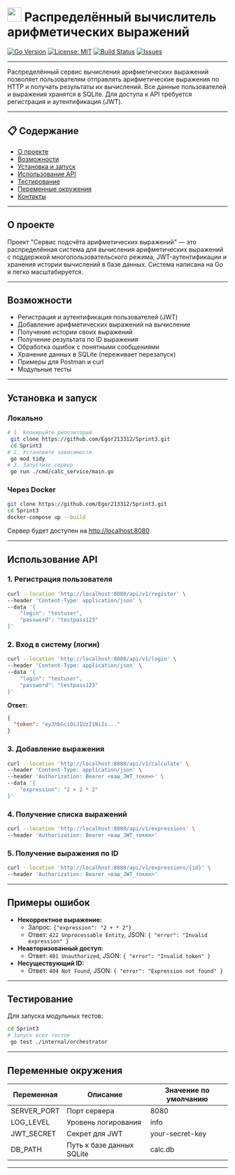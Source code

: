 # <img src="https://img.icons8.com/ios-filled/50/000000/calculator.png" width="32"/> Распределённый вычислитель арифметических выражений

[![Go Version](https://img.shields.io/badge/Go-1.21%2B-blue)](https://golang.org/doc/go1.21)
[![License: MIT](https://img.shields.io/badge/License-MIT-green.svg)](LICENSE)
[![Build Status](https://img.shields.io/badge/build-passing-brightgreen)](#)
[![Issues](https://img.shields.io/github/issues/Egor213312/Sprint3)](https://github.com/Egor213312/Sprint3/issues)

---

Распределённый сервис вычисления арифметических выражений позволяет пользователям отправлять арифметические выражения по HTTP и получать результаты их вычислений. Все данные пользователей и выражения хранятся в SQLite. Для доступа к API требуется регистрация и аутентификация (JWT).

---

## 📋 Содержание
- [О проекте](#о-проекте)
- [Возможности](#возможности)
- [Установка и запуск](#установка-и-запуск)
- [Использование API](#использование-api)
- [Тестирование](#тестирование)
- [Переменные окружения](#переменные-окружения)
- [Контакты](#контакты)

---

## О проекте

Проект "Сервис подсчёта арифметических выражений" — это распределённая система для вычисления арифметических выражений с поддержкой многопользовательского режима, JWT-аутентификации и хранения истории вычислений в базе данных. Система написана на Go и легко масштабируется.

---

## Возможности
- Регистрация и аутентификация пользователей (JWT)
- Добавление арифметических выражений на вычисление
- Получение истории своих выражений
- Получение результата по ID выражения
- Обработка ошибок с понятными сообщениями
- Хранение данных в SQLite (переживает перезапуск)
- Примеры для Postman и curl
- Модульные тесты

---

## Установка и запуск

### Локально
```bash
# 1. Клонируйте репозиторий
 git clone https://github.com/Egor213312/Sprint3.git
 cd Sprint3
# 2. Установите зависимости
 go mod tidy
# 3. Запустите сервер
 go run ./cmd/calc_service/main.go
```

### Через Docker
```bash
git clone https://github.com/Egor213312/Sprint3.git
cd Sprint3
docker-compose up --build
```

Сервер будет доступен на [http://localhost:8080](http://localhost:8080)

---

## Использование API

### 1. Регистрация пользователя
```bash
curl --location 'http://localhost:8080/api/v1/register' \
--header 'Content-Type: application/json' \
--data '{
    "login": "testuser",
    "password": "testpass123"
}'
```

### 2. Вход в систему (логин)
```bash
curl --location 'http://localhost:8080/api/v1/login' \
--header 'Content-Type: application/json' \
--data '{
    "login": "testuser",
    "password": "testpass123"
}'
```
**Ответ:**
```json
{
  "token": "eyJhbGciOiJIUzI1NiIs..."
}
```

### 3. Добавление выражения
```bash
curl --location 'http://localhost:8080/api/v1/calculate' \
--header 'Content-Type: application/json' \
--header 'Authorization: Bearer <ваш_JWT_токен>' \
--data '{
    "expression": "2 + 2 * 2"
}'
```

### 4. Получение списка выражений
```bash
curl --location 'http://localhost:8080/api/v1/expressions' \
--header 'Authorization: Bearer <ваш_JWT_токен>'
```

### 5. Получение выражения по ID
```bash
curl --location 'http://localhost:8080/api/v1/expressions/{id}' \
--header 'Authorization: Bearer <ваш_JWT_токен>'
```

---

## Примеры ошибок

- **Некорректное выражение:**
  - Запрос: `{"expression": "2 + * 2"}`
  - Ответ: `422 Unprocessable Entity`, JSON: `{ "error": "Invalid expression" }`
- **Неавторизованный доступ:**
  - Ответ: `401 Unauthorized`, JSON: `{ "error": "Invalid token" }`
- **Несуществующий ID:**
  - Ответ: `404 Not Found`, JSON: `{ "error": "Expression not found" }`

---

## Тестирование

Для запуска модульных тестов:
```bash
cd Sprint3
# Запуск всех тестов
 go test ./internal/orchestrator
```

---

## Переменные окружения

| Переменная      | Описание                        | Значение по умолчанию |
|-----------------|----------------------------------|-----------------------|
| SERVER_PORT     | Порт сервера                     | 8080                  |
| LOG_LEVEL       | Уровень логирования             | info                  |
| JWT_SECRET      | Секрет для JWT                  | your-secret-key       |
| DB_PATH         | Путь к базе данных SQLite       | calc.db               |

---

